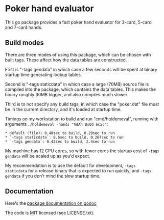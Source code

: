 Poker hand evaluator
====================

This go package provides a fast poker hand evaluator for 3-card,
5-card and 7-card hands.

Build modes
-----------

There are three modes of using this package, which can be chosen
with built tags. These affect how the data tables are constructed.

First is "-tags gendata" in which case a few seconds will be spent at
binary startup time generating lookup tables.

Second is "-tags staticdata" in which case a large (70MB) source file
is compiled into the package, which contains the data tables. This makes
the binary roughly 30MB bigger, and also compiles much slower.

Third is to not specify any build tags, in which case the "poker.dat"
file must be in the current directory, and it's loaded at startup time.

Timings on my workstation to build and run "cmd/holdemeval", running with
arguments `./holdemeval -hands "AdAh QsQd 6c5c"`:

    * default (file): 0.40sec to build, 0.29sec to run
    * `-tags staticdata`: 8.6sec to build, 0.267sec to run
    * `-tags gendata`: 0.42sec to build, 2.4sec to run

My machine has 12 CPU cores, so with fewer cores the startup cost of `-tags gendata`
will be scaled up as you'd expect.

My recommendation is to use the default for development, `-tags staticdata` for
a release binary that is expected to run quickly, and `-tags gendata` if you don't
mind the slow startup time.

Documentation
-------------

Here's the [package documentation on godoc](https://godoc.org/github.com/paulhankin/poker)

The code is MIT licensed (see LICENSE.txt).
